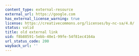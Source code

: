 ```yaml
---
content_type: external-resource
external_url: https://google.com
has_external_license_warning: true
license: https://creativecommons.org/licenses/by-nc-sa/4.0/
status: valid
title: old external link
uid: f8b88591-5ebb-40e1-99fe-54f81ec4164a
url_status_code: 200
wayback_url: ''
---
```

